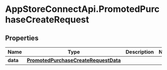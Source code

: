 # AppStoreConnectApi.PromotedPurchaseCreateRequest

## Properties

Name | Type | Description | Notes
------------ | ------------- | ------------- | -------------
**data** | [**PromotedPurchaseCreateRequestData**](PromotedPurchaseCreateRequestData.md) |  | 


